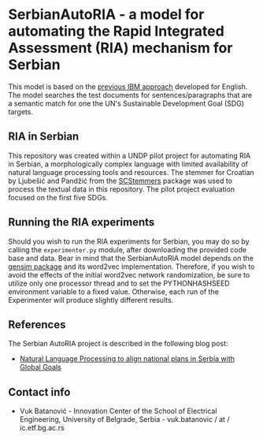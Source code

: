 # SerbianAutoRIA - a model for automating the Rapid Integrated Assessment (RIA) mechanism for Serbian
This model is based on the [previous IBM approach](https://github.com/IBM/Semantic-Search-for-Sustainable-Development) developed for English.
The model searches the test documents for sentences/paragraphs that are a semantic match for one the UN's Sustainable Development Goal (SDG) targets.

## RIA in Serbian
This repository was created within a UNDP pilot project for automating RIA in Serbian, a morphologically complex language with limited availability of natural language processing tools and resources.
The stemmer for Croatian by Ljubešić and Pandžić from the [SCStemmers](https://github.com/vukbatanovic/SCStemmers) package was used to process the textual data in this repository.
The pilot project evaluation focused on the first five SDGs.

## Running the RIA experiments
Should you wish to run the RIA experiments for Serbian, you may do so by calling the `experimenter.py` module, after downloading the provided code base and data.
Bear in mind that the SerbianAutoRIA model depends on the [gensim package](https://radimrehurek.com/gensim/) and its word2vec implementation.
Therefore, if you wish to avoid the effects of the initial word2vec network randomization, be sure to utilize only one processor thread and to set the PYTHONHASHSEED environment variable to a fixed value.
Otherwise, each run of the Experimenter will produce slightly different results.

## References
The Serbian AutoRIA project is described in the following blog post:
* [Natural Language Processing to align national plans in Serbia with Global Goals](https://undg.org/silofighters_blog/natural-language-processing-to-align-national-plans-in-serbia-with-global-goals/)

## Contact info
* Vuk Batanović - Innovation Center of the School of Electrical Engineering, University of Belgrade, Serbia - vuk.batanovic / at / ic.etf.bg.ac.rs
